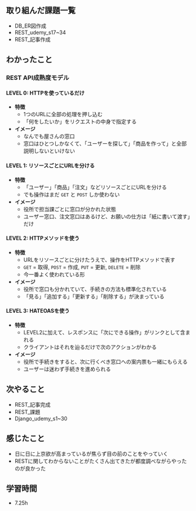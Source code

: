 ## 取り組んだ課題一覧  
- DB_ER図作成
- REST_udemy_s17~34
- REST_記事作成

## わかったこと
### REST API成熟度モデル

#### LEVEL 0: HTTPを使っているだけ
- **特徴**  
  - 1つのURLに全部の処理を押し込む  
  - 「何をしたいか」をリクエストの中身で指定する  
- **イメージ**  
  - なんでも屋さんの窓口  
  - 窓口はひとつしかなくて、「ユーザーを探して」「商品を作って」と全部説明しないといけない  

#### LEVEL 1: リソースごとにURLを分ける
- **特徴**  
  - 「ユーザー」「商品」「注文」などリソースごとにURLを分ける  
  - でも操作はまだ `GET` と `POST` しか使わない  
- **イメージ**  
  - 役所で担当課ごとに窓口が分かれた状態  
  - ユーザー窓口、注文窓口はあるけど、お願いの仕方は「紙に書いて渡す」だけ  

#### LEVEL 2: HTTPメソッドを使う
- **特徴**  
  - URLをリソースごとに分けたうえで、操作をHTTPメソッドで表す  
  - `GET` = 取得, `POST` = 作成, `PUT` = 更新, `DELETE` = 削除  
  - 今一番よく使われている形  
- **イメージ**  
  - 役所で窓口も分かれていて、手続きの方法も標準化されている  
  - 「見る」「追加する」「更新する」「削除する」が決まっている  

#### LEVEL 3: HATEOASを使う
- **特徴**  
  - LEVEL2に加えて、レスポンスに「次にできる操作」がリンクとして含まれる  
  - クライアントはそれを辿るだけで次のアクションがわかる  
- **イメージ**  
  - 役所で手続きをすると、次に行くべき窓口への案内票も一緒にもらえる  
  - ユーザーは迷わず手続きを進められる  

## 次やること
- REST_記事完成
- REST_課題
- Django_udemy_s1~30

## 感じたこと
- 日に日に上京欲が高まっているが焦らず目の前のことをやっていく
- RESTに関してわからないことがたくさん出てきたが都度調べながらやったのが良かった

## 学習時間
- 7.25h
